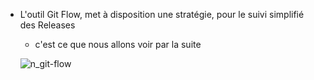 - L'outil Git Flow, met à disposition une stratégie, pour le suivi simplifié des Releases

  * c'est ce que nous allons voir par la suite
  
  ![n_git-flow](/devopsteam/courses/git/git_formation_part10/assets/n_git-flow.png)
  


